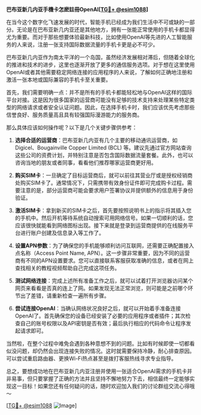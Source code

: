 **巴布亚新几内亚手機卡怎麽註冊OpenAI[[TG💪+ @esim1088](https://t.me/s/esim1088)]**

在当今这个数字化飞速发展的时代，智能手机已经成为我们生活中不可或缺的一部分。无论是在巴布亚新几内亚还是其他地方，拥有一张能正常使用的手机卡都显得尤为重要。而对于那些想要体验最新科技，比如使用OpenAI等先进的人工智能服务的人来说，注册一张支持国际数据流量的手机卡更是必不可少。

巴布亚新几内亚作为南太平洋的一个岛国，虽然经济发展相对滞后，但随着全球化的推进和技术的进步，这里也逐渐开放了更多的通信服务选项。对于想在这里使用OpenAI或者其他需要稳定网络连接的应用程序的人来说，了解如何正确地注册和激活一张本地或国际兼容的手机卡至关重要。

首先，我们需要明确一点：并不是所有的手机卡都能轻松地与OpenAI这样的国际平台对接。这是因为很多国家的运营商可能没有足够的技术支持来处理某些特定类型的网络请求或者安全认证问题。因此，在选择手机卡时，我们应该优先考虑那些信誉良好、服务质量高且具有较强国际漫游能力的服务商。

那么具体应该如何操作呢？以下是几个关键步骤供参考：

1. **选择合适的运营商**：巴布亚新几内亚有几个主要的移动通讯运营商，如Digicel、Bougainville Copper Limited (BCL) 等。建议先通过官方网站查询这些公司的资费计划，并特别注意是否包含国际数据流量套餐。此外，也可以咨询当地的朋友或者同事，看看他们推荐哪家运营商更好用。

2. **购买SIM卡**：一旦确定了目标运营商后，就可以前往其营业厅或是授权经销商处购买SIM卡了。通常情况下，只需携带有效身份证件即可完成购卡过程。需要注意的是，部分运营商可能会要求用户签署协议并提供额外的信息用于身份验证。

3. **激活SIM卡**：拿到新买的SIM卡之后，首先要按照说明书上的指示将其插入您的手机中。然后开机等待系统自动搜索可用网络信号。如果一切顺利的话，您应该很快就能看到网络图标出现。接下来就是登录到运营商提供的在线服务平台进行账户创建及信息录入等工作了。

4. **设置APN参数**：为了确保您的手机能够顺利访问互联网，还需要正确配置接入点名称（Access Point Name, APN）。这一步骤非常重要，因为不同的运营商有不同的APN设置要求。您可以直接联系客服获取准确的信息，或者在网上查找相关的教程视频帮助自己完成这项任务。

5. **测试网络连接**：完成上述所有准备工作之后，就可以试着打开浏览器访问某个网页来看看是否真的连上了网。如果发现无法正常浏览，则可能是之前哪个环节出了差错，请重新检查一遍所有步骤。

6. **尝试连接OpenAI**：当确认网络状况良好之后，就可以开始着手准备连接OpenAI了。首先确保您的设备已经安装了必要的应用程序或者插件；其次检查自己的账号权限以及API密钥是否有效；最后执行相应的代码命令让程序发起请求即可。

当然啦，在整个过程中难免会遇到各种意想不到的问题。比如有时候即使一切都看似没问题，却仍然会出现连接失败的情况。这时就需要保持冷静，耐心排查原因。可以尝试重启路由器、更换Wi-Fi热点甚至是拨打客服热线寻求专业指导。

总之，要想成功地在巴布亚新几内亚注册并使用一张适合OpenAI需求的手机卡并非易事，但只要掌握了正确的方法并且坚持不懈地努力下去，相信最终一定能够实现这一目标！如果您还有任何疑问的话，随时欢迎加入我们的讨论群组交流心得哦～

[[TG💪+ @esim1088](https://t.me/s/esim1088) ![Image](https://i.postimg.cc/4NQfJmqS/Snipaste-2025-05-13-00-14-12.png)]